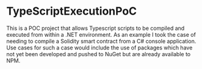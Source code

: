 # TypeScriptExecutionPoC

This is a POC project that allows Typescript scripts to be compiled and executed from within a .NET environment.
As an example I took the case of needing to compile a Solidity smart contract from a C# console application.
Use cases for such a case would include the use of packages which have not yet been developed and pushed to NuGet but are already available to NPM.